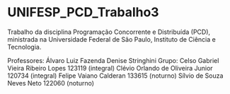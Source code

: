 # UNIFESP_PCD_Trabalho3
Trabalho da disciplina Programação Concorrente e Distribuída (PCD), ministrada na Universidade Federal de São Paulo, Instituto de Ciência e Tecnologia.

Professores:
Álvaro Luiz Fazenda
Denise Stringhini
Grupo:
Celso Gabriel Vieira Ribeiro Lopes 123119 (integral)
Clévio Orlando de Oliveira Junior 120734 (integral)
Felipe Vaiano Calderan 133615 (noturno)
Sílvio de Souza Neves Neto 122060 (noturno)
